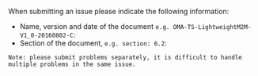 When submitting an issue please indicate the following information:
* Name, version and date of the document ``e.g. OMA-TS-LightweightM2M-V1_0-20160802-C``:
* Section of the document, ``e.g. section: 6.2``:

``Note: please submit problems separately, it is difficult to handle multiple problems in the same issue.``
